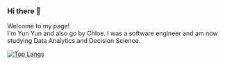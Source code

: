 ### Hi there 👋
Welcome to my page!  
I'm Yun Yun and also go by Chloe. I was a software engineer and am now studying Data Analytics and Decision Science.

[![Top Langs](https://github-readme-stats.vercel.app/api/top-langs/?username=yunyunyang&layout=compact)](https://github.com/yunyunyang/github-readme-stats)

<!--
**yunyunyang/yunyunyang** is a ✨ _special_ ✨ repository because its `README.md` (this file) appears on your GitHub profile.

Here are some ideas to get you started:

- 🔭 I’m currently working on ...
- 🌱 I’m currently learning ...
- 👯 I’m looking to collaborate on ...
- 🤔 I’m looking for help with ...
- 💬 Ask me about ...
- 📫 How to reach me: ...
- 😄 Pronouns: ...
- ⚡ Fun fact: ...
-->
